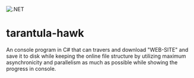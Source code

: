 ![.NET](https://github.com/sonalsatpute/tarantula-hawk/workflows/.NET/badge.svg)

# tarantula-hawk

An console program in C# that can travers and download "WEB-SITE" and 
save it to disk while keeping the online file structure by utilizing maximum asynchronicity and 
parallelism as much as possible while showing the progress in console.
